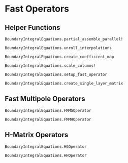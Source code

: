# Fast Operators

## Helper Functions
```@docs
BoundaryIntegralEquations.partial_assemble_parallel!
```

```@docs
BoundaryIntegralEquations.unroll_interpolations
```

```@docs
BoundaryIntegralEquations.create_coefficient_map
```

```@docs
BoundaryIntegralEquations.scale_columns!
```

```@docs
BoundaryIntegralEquations.setup_fast_operator
```

```@docs
BoundaryIntegralEquations.create_single_layer_matrix
```

## Fast Multipole Operators

```@docs
BoundaryIntegralEquations.FMMGOperator
```

```@docs
BoundaryIntegralEquations.FMMHOperator
```

## H-Matrix Operators
```@docs
BoundaryIntegralEquations.HGOperator
```

```@docs
BoundaryIntegralEquations.HHOperator
```
